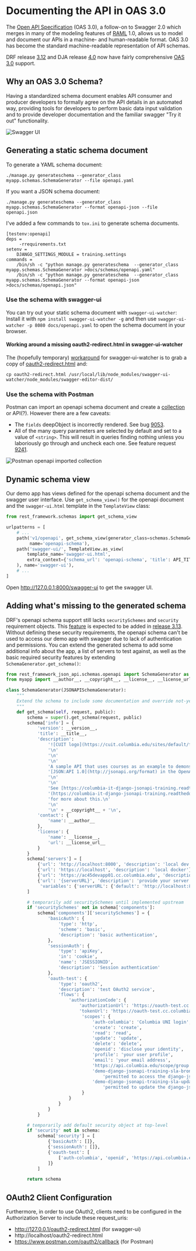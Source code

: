 # Documenting the API in OAS 3.0

The [Open API Specification](https://github.com/OAI/OpenAPI-Specification/versions/3.0.0.md)
(OAS 3.0), a follow-on to Swagger 2.0 which merges in many of the
modeling features of
[RAML](https://raml.org/)
1.0, allows us to model and document our APIs
in a machine- and human-readable format.
OAS 3.0 has become the standard machine-readable representation of API schemas.

DRF release [3.12](https://www.django-rest-framework.org/community/release-notes/#312x-series)
and DJA release [4.0](https://django-rest-framework-json-api.readthedocs.io/en/stable/usage.html#generating-an-openapi-specification-oas-3-0-schema-document)
now have fairly comprehensive
[OAS 3.0](https://www.django-rest-framework.org/community/3.9-announcement/#built-in-openapi-schema-support) support.

## Why an OAS 3.0 Schema?

Having a standardized schema document enables API consumer and producer developers to formally agree on the
API details in an automated way, providing tools for developers to perform basic data input validation
and to provide developer documentation and the familiar swagger "Try it out" functionality.

![Swagger UI](./media/swagger-ui.png "screenshot of Swagger UI")

## Generating a static schema document

To generate a YAML schema document:
```text
./manage.py generateschema --generator_class myapp.schemas.SchemaGenerator --file openapi.yaml
```

If you want a JSON schema document:
```text
./manage.py generateschema --generator_class myapp.schemas.SchemaGenerator --format openapi-json --file openapi.json
```

I've added a few commands to `tox.ini` to generate schema documents.
```
[testenv:openapi]
deps =
     -rrequirements.txt
setenv =
    DJANGO_SETTINGS_MODULE = training.settings
commands =
    /bin/sh -c "python manage.py generateschema  --generator_class myapp.schemas.SchemaGenerator >docs/schemas/openapi.yaml"
    /bin/sh -c "python manage.py generateschema  --generator_class myapp.schemas.SchemaGenerator --format openapi-json >docs/schemas/openapi.json"
```

### Use the schema with swagger-ui

You can try out your static schema document with `swagger-ui-watcher`:
Install it with `npm install swagger-ui-watcher -g` and then use
`swagger-ui-watcher -p 8080 docs/openapi.yaml` to open the schema document in your browser.

#### Working around a missing oauth2-redirect.html in swagger-ui-watcher

The (hopefully temporary) [workaround](https://github.com/moon0326/swagger-ui-watcher/issues/31#issuecomment-476799840)
for swagger-ui-watcher is to grab a copy of
[oauth2-redirect.html](https://github.com/swagger-api/swagger-ui/blob/master/dist/oauth2-redirect.html)
and:
```text
cp oauth2-redirect.html /usr/local/lib/node_modules/swagger-ui-watcher/node_modules/swagger-editor-dist/
```
### Use the schema with Postman

Postman can import an openapi schema document and create a [collection](https://www.postman.com/collection/) 
or API(?). However there are a few caveats:
* The `fields` deepObject is incorrectly rendered. See bug [9053](https://github.com/postmanlabs/postman-app-support/issues/9053).
* All of the many query parameters are selected by default and set to a value of `<string>`. This will result in queries
  finding nothing unless you laboriously go through and uncheck each one.
  See feature request [9241](https://github.com/postmanlabs/postman-app-support/issues/9241).

![Postman openapi imported collection](./media/postman-openapi.png "postman screenshot of imported openapi collection")


## Dynamic schema view

Our demo app has views defined for the openapi schema document and the swagger user interface. Use `get_schema_view()`
for the openapi document and the `swagger-ui.html` template in the `TemplateView` class:

```python
from rest_framework.schemas import get_schema_view

urlpatterns = [
    # ...
    path('v1/openapi', get_schema_view(generator_class=schemas.SchemaGenerator, public=True),
         name='openapi-schema'),
    path('swagger-ui/', TemplateView.as_view(
        template_name='swagger-ui.html',
        extra_context={'schema_url': 'openapi-schema', 'title': API_TITLE}
    ), name='swagger-ui'),
    # ...
]
```

Open http://127.0.0.1:8000/swagger-ui to get the swagger UI.

## Adding what's missing to the generated schema

DRF's openapi schema support still lacks `securitySchemes` and `security` requirement objects. This 
[feature](https://github.com/encode/django-rest-framework/pull/7516) is expected to be added in 
[release 3.13](https://github.com/encode/django-rest-framework/milestone/77).
Without defining these security requirements, the openapi schema can't be used to access our demo app 
with swagger due to lack of authentication and permissions. You can extend the generated schema to add some additional
info about the app, a list of servers to test against, as well as the basic required security features by
extending `SchemaGenerator.get_schema()`:

```python
from rest_framework_json_api.schemas.openapi import SchemaGenerator as JSONAPISchemaGenerator
from myapp import __author__, __copyright__, __license__, __license_url__, __title__, __version__

class SchemaGenerator(JSONAPISchemaGenerator):
    """
    Extend the schema to include some documentation and override not-yet-implemented security.
    """
    def get_schema(self, request, public):
        schema = super().get_schema(request, public)
        schema['info'] = {
            'version': __version__,
            'title': __title__,
            'description':
                '![CUIT logo](https://cuit.columbia.edu/sites/default/files/logo/CUIT_Logo_286_web.jpg "CUIT logo")'
                '\n'
                '\n'
                '\n'
                'A sample API that uses courses as an example to demonstrate representing\n'
                '[JSON:API 1.0](http://jsonapi.org/format) in the OpenAPI 3.0 specification.\n'
                '\n'
                '\n'
                'See [https://columbia-it-django-jsonapi-training.readthedocs.io]'
                '(https://columbia-it-django-jsonapi-training.readthedocs.io)\n'
                'for more about this.\n'
                '\n'
                '\n' + __copyright__ + '\n',
            'contact': {
                'name': __author__
            },
            'license': {
                'name': __license__,
                'url': __license_url__
            }
        }
        schema['servers'] = [
            {'url': 'http://localhost:8000', 'description': 'local dev'},
            {'url': 'https://localhost', 'description': 'local docker'},
            {'url': 'https://ac45devapp01.cc.columbia.edu', 'description': 'demo'},
            {'url': '{serverURL}', 'description': 'provide your server URL',
             'variables': {'serverURL': {'default': 'http://localhost:8000'}}}
        ]

        # temporarily add securitySchemes until implemented upstream
        if 'securitySchemes' not in schema['components']:
            schema['components']['securitySchemes'] = {
                'basicAuth': {
                    'type': 'http',
                    'scheme': 'basic',
                    'description': 'basic authentication',
                },
                'sessionAuth': {
                    'type': 'apiKey',
                    'in': 'cookie',
                    'name': 'JSESSIONID',
                    'description': 'Session authentication'
                },
                'oauth-test': {
                    'type': 'oauth2',
                    'description': 'test OAuth2 service',
                    'flows': {
                        'authorizationCode': {
                            'authorizationUrl': 'https://oauth-test.cc.columbia.edu/as/authorization.oauth2',
                            'tokenUrl': 'https://oauth-test.cc.columbia.edu/as/token.oauth2',
                             'scopes': {
                                 'auth-columbia': 'Columbia UNI login',
                                 'create': 'create',
                                 'read': 'read',
                                 'update': 'update',
                                 'delete': 'delete',
                                 'openid': 'disclose your identity',
                                 'profile': 'your user profile',
                                 'email': 'your email address',
                                 'https://api.columbia.edu/scope/group': 'groups you are a member of',
                                 'demo-django-jsonapi-training-sla-bronze':
                                     'permitted to access the django-jsonapi-training demo: 1 request per second',
                                 'demo-django-jsonapi-training-sla-update':
                                     'permitted to update the django-jsonapi-training resources'
                             }
                        }
                    }
                }
            }

        # temporarily add default security object at top-level
        if 'security' not in schema:
            schema['security'] = [
                {'basicAuth': []},
                {'sessionAuth': []},
                {'oauth-test': [
                    ['auth-columbia', 'openid', 'https://api.columbia.edu/scope/group',]
                ]}
            ]

        return schema
```  

## OAuth2 Client Configuration

Furthermore, in order to use OAuth2, clients need to be configured in the Authorization Server to include these
request_uris:
  - http://127.0.0.1/oauth2-redirect.html (for swagger-ui)
  - http://localhost/oauth2-redirect.html
  - https://www.postman.com/oauth2/callback (for Postman)

